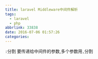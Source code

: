 ```yaml
---
title: laravel Middleware中间件解析
tags:
  - laravel
  - php
abbrlink: 33838
date: 2016-07-06 01:57:26
categories:
---
```


`:`分割 要传递给中间件的参数,多个参数用`,`分割